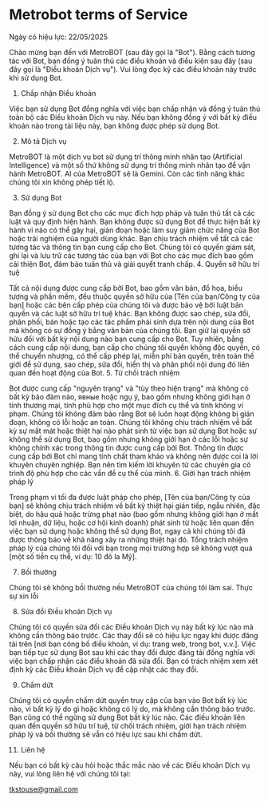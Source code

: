 # Metrobot terms of Service
Ngày có hiệu lực: 22/05/2025

Chào mừng bạn đến với MetroBOT (sau đây gọi là "Bot"). Bằng cách tương tác với Bot, bạn đồng ý tuân thủ các điều khoản và điều kiện sau đây (sau đây gọi là "Điều khoản Dịch vụ"). Vui lòng đọc kỹ các điều khoản này trước khi sử dụng Bot.

1. Chấp nhận Điều khoản

Việc bạn sử dụng Bot đồng nghĩa với việc bạn chấp nhận và đồng ý tuân thủ toàn bộ các Điều khoản Dịch vụ này. Nếu bạn không đồng ý với bất kỳ điều khoản nào trong tài liệu này, bạn không được phép sử dụng Bot.

2. Mô tả Dịch vụ

MetroBOT là một dịch vụ bot sử dụng trí thông minh nhân tạo (Artificial Intelligence) và một số thứ không sử dụng trí thông minh nhân tạo để vận hành MetroBOT. AI của MetroBOT sẽ là Gemini. Còn các tính năng khác chúng tôi xin không phép tiết lộ.

3. Sử dụng Bot

Bạn đồng ý sử dụng Bot cho các mục đích hợp pháp và tuân thủ tất cả các luật và quy định hiện hành.
Bạn không được sử dụng Bot để thực hiện bất kỳ hành vi nào có thể gây hại, gián đoạn hoặc làm suy giảm chức năng của Bot hoặc trải nghiệm của người dùng khác.
Bạn chịu trách nhiệm về tất cả các tương tác và thông tin bạn cung cấp cho Bot.
Chúng tôi có quyền giám sát, ghi lại và lưu trữ các tương tác của bạn với Bot cho các mục đích bao gồm cải thiện Bot, đảm bảo tuân thủ và giải quyết tranh chấp.
4. Quyền sở hữu trí tuệ

Tất cả nội dung được cung cấp bởi Bot, bao gồm văn bản, đồ họa, biểu tượng và phần mềm, đều thuộc quyền sở hữu của [Tên của bạn/Công ty của bạn] hoặc các bên cấp phép của chúng tôi và được bảo vệ bởi luật bản quyền và các luật sở hữu trí tuệ khác.
Bạn không được sao chép, sửa đổi, phân phối, bán hoặc tạo các tác phẩm phái sinh dựa trên nội dung của Bot mà không có sự đồng ý bằng văn bản của chúng tôi.
Bạn giữ lại quyền sở hữu đối với bất kỳ nội dung nào bạn cung cấp cho Bot. Tuy nhiên, bằng cách cung cấp nội dung, bạn cấp cho chúng tôi quyền không độc quyền, có thể chuyển nhượng, có thể cấp phép lại, miễn phí bản quyền, trên toàn thế giới để sử dụng, sao chép, sửa đổi, hiển thị và phân phối nội dung đó liên quan đến hoạt động của Bot.
5. Từ chối trách nhiệm

Bot được cung cấp "nguyên trạng" và "tùy theo hiện trạng" mà không có bất kỳ bảo đảm nào, явные hoặc ngụ ý, bao gồm nhưng không giới hạn ở tính thương mại, tính phù hợp cho một mục đích cụ thể và tính không vi phạm.
Chúng tôi không đảm bảo rằng Bot sẽ luôn hoạt động không bị gián đoạn, không có lỗi hoặc an toàn.
Chúng tôi không chịu trách nhiệm về bất kỳ sự mất mát hoặc thiệt hại nào phát sinh từ việc bạn sử dụng Bot hoặc sự không thể sử dụng Bot, bao gồm nhưng không giới hạn ở các lỗi hoặc sự không chính xác trong thông tin được cung cấp bởi Bot.
Thông tin được cung cấp bởi Bot chỉ mang tính chất tham khảo và không nên được coi là lời khuyên chuyên nghiệp. Bạn nên tìm kiếm lời khuyên từ các chuyên gia có trình độ phù hợp cho các vấn đề cụ thể của mình.
6. Giới hạn trách nhiệm pháp lý

Trong phạm vi tối đa được luật pháp cho phép, [Tên của bạn/Công ty của bạn] sẽ không chịu trách nhiệm về bất kỳ thiệt hại gián tiếp, ngẫu nhiên, đặc biệt, do hậu quả hoặc trừng phạt nào (bao gồm nhưng không giới hạn ở mất lợi nhuận, dữ liệu, hoặc cơ hội kinh doanh) phát sinh từ hoặc liên quan đến việc bạn sử dụng hoặc không thể sử dụng Bot, ngay cả khi chúng tôi đã được thông báo về khả năng xảy ra những thiệt hại đó. Tổng trách nhiệm pháp lý của chúng tôi đối với bạn trong mọi trường hợp sẽ không vượt quá [một số tiền cụ thể, ví dụ: 10 đô la Mỹ].

7. Bồi thường

Chúng tôi sẽ không bồi thường nếu MetroBOT của chúng tôi làm sai. Thực sự xin lỗi 

8. Sửa đổi Điều khoản Dịch vụ

Chúng tôi có quyền sửa đổi các Điều khoản Dịch vụ này bất kỳ lúc nào mà không cần thông báo trước. Các thay đổi sẽ có hiệu lực ngay khi được đăng tải trên [nơi bạn công bố điều khoản, ví dụ: trang web, trong bot, v.v.]. Việc bạn tiếp tục sử dụng Bot sau khi các thay đổi được đăng tải đồng nghĩa với việc bạn chấp nhận các điều khoản đã sửa đổi. Bạn có trách nhiệm xem xét định kỳ các Điều khoản Dịch vụ để cập nhật các thay đổi.

9. Chấm dứt

Chúng tôi có quyền chấm dứt quyền truy cập của bạn vào Bot bất kỳ lúc nào, vì bất kỳ lý do gì hoặc không có lý do, mà không cần thông báo trước. Bạn cũng có thể ngừng sử dụng Bot bất kỳ lúc nào. Các điều khoản liên quan đến quyền sở hữu trí tuệ, từ chối trách nhiệm, giới hạn trách nhiệm pháp lý và bồi thường sẽ vẫn có hiệu lực sau khi chấm dứt.

11. Liên hệ

Nếu bạn có bất kỳ câu hỏi hoặc thắc mắc nào về các Điều khoản Dịch vụ này, vui lòng liên hệ với chúng tôi tại:

tkstouse@gmail.com
